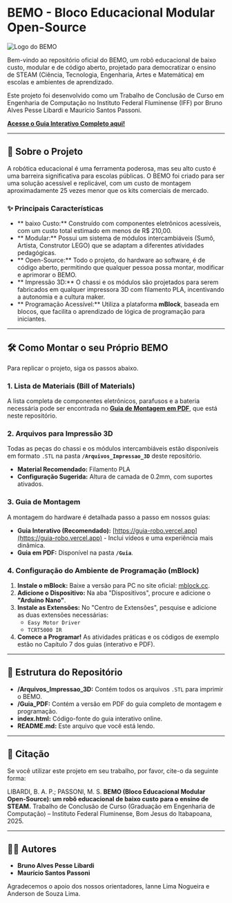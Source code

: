 # BEMO - Bloco Educacional Modular Open-Source

![Logo do BEMO](https://i.ibb.co/XZg5Gctk/bemoo.png)

Bem-vindo ao repositório oficial do BEMO, um robô educacional de baixo custo, modular e de código aberto, projetado para democratizar o ensino de STEAM (Ciência, Tecnologia, Engenharia, Artes e Matemática) em escolas e ambientes de aprendizado.

Este projeto foi desenvolvido como um Trabalho de Conclusão de Curso em Engenharia de Computação no Instituto Federal Fluminense (IFF) por Bruno Alves Pesse Libardi e Maurício Santos Passoni.

**[Acesse o Guia Interativo Completo aqui!](https://guia-robo.vercel.app/)**

---

## 🎯 Sobre o Projeto

A robótica educacional é uma ferramenta poderosa, mas seu alto custo é uma barreira significativa para escolas públicas. O BEMO foi criado para ser uma solução acessível e replicável, com um custo de montagem aproximadamente 25 vezes menor que os kits comerciais de mercado.

### ✨ Principais Características
* ** baixo Custo:** Construído com componentes eletrônicos acessíveis, com um custo total estimado em menos de R$ 210,00.
* ** Modular:** Possui um sistema de módulos intercambiáveis (Sumô, Artista, Construtor LEGO) que se adaptam a diferentes atividades pedagógicas.
* ** Open-Source:** Todo o projeto, do hardware ao software, é de código aberto, permitindo que qualquer pessoa possa montar, modificar e aprimorar o BEMO.
* ** Impressão 3D:** O chassi e os módulos são projetados para serem fabricados em qualquer impressora 3D com filamento PLA, incentivando a autonomia e a cultura maker.
* ** Programação Acessível:** Utiliza a plataforma **mBlock**, baseada em blocos, que facilita o aprendizado de lógica de programação para iniciantes.

---

## 🛠️ Como Montar o seu Próprio BEMO

Para replicar o projeto, siga os passos abaixo.

### 1. Lista de Materiais (Bill of Materials)

A lista completa de componentes eletrônicos, parafusos e a bateria necessária pode ser encontrada no **[Guia de Montagem em PDF](./Guia_PDF/Guia_Montagem_BEMO.pdf)**, que está neste repositório.

### 2. Arquivos para Impressão 3D

Todas as peças do chassi e os módulos intercambiáveis estão disponíveis em formato `.STL` na pasta **`/Arquivos_Impressao_3D`** deste repositório.

* **Material Recomendado:** Filamento PLA
* **Configuração Sugerida:** Altura de camada de 0.2mm, com suportes ativados.

### 3. Guia de Montagem

A montagem do hardware é detalhada passo a passo em nossos guias:
* **Guia Interativo (Recomendado):** [https://guia-robo.vercel.app](https://guia-robo.vercel.app) - Inclui vídeos e uma experiência mais dinâmica.
* **Guia em PDF:** Disponível na pasta **`/Guia`**.

### 4. Configuração do Ambiente de Programação (mBlock)

1.  **Instale o mBlock:** Baixe a versão para PC no site oficial: [mblock.cc](https://mblock.cc/pages/downloads).
2.  **Adicione o Dispositivo:** Na aba "Dispositivos", procure e adicione o **"Arduino Nano"**.
3.  **Instale as Extensões:** No "Centro de Extensões", pesquise e adicione as duas extensões necessárias:
    * `Easy Motor Driver`
    * `TCRT5000 IR`
4.  **Comece a Programar!** As atividades práticas e os códigos de exemplo estão no Capítulo 7 dos guias (interativo e PDF).

---

## 📁 Estrutura do Repositório

* **/Arquivos_Impressao_3D:** Contém todos os arquivos `.STL` para imprimir o BEMO.
* **/Guia_PDF:** Contém a versão em PDF do guia completo de montagem e programação.
* **index.html:** Código-fonte do guia interativo online.
* **README.md:** Este arquivo que você está lendo.

---

## 📜 Citação

Se você utilizar este projeto em seu trabalho, por favor, cite-o da seguinte forma:

LIBARDI, B. A. P.; PASSONI, M. S. **BEMO (Bloco Educacional Modular Open-Source): um robô educacional de baixo custo para o ensino de STEAM.** Trabalho de Conclusão de Curso (Graduação em Engenharia de Computação) – Instituto Federal Fluminense, Bom Jesus do Itabapoana, 2025.

---

## 👨‍💻 Autores

* **Bruno Alves Pesse Libardi**
* **Maurício Santos Passoni**

Agradecemos o apoio dos nossos orientadores, Ianne Lima Nogueira e Anderson de Souza Lima.
